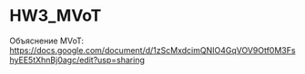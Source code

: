 # HW3_MVoT

 Объяснение MVoT: https://docs.google.com/document/d/1zScMxdcimQNIO4GqVOV9Otf0M3FshyEE5tXhnBj0agc/edit?usp=sharing
